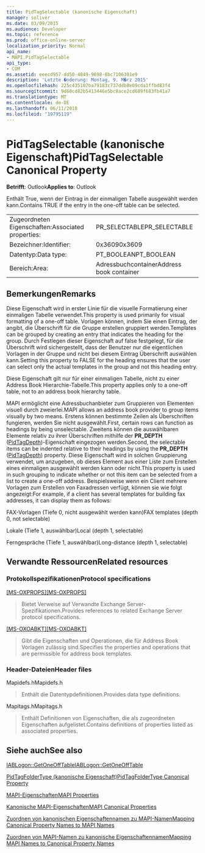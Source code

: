 ```yaml
---
title: PidTagSelectable (kanonische Eigenschaft)
manager: soliver
ms.date: 03/09/2015
ms.audience: Developer
ms.topic: reference
ms.prod: office-online-server
localization_priority: Normal
api_name:
- MAPI.PidTagSelectable
api_type:
- COM
ms.assetid: eeecd957-dd50-4849-9698-8bc7106301e9
description: 'Letzte �nderung: Montag, 9. M�rz 2015'
ms.openlocfilehash: 225c435107ba79183c737ddb8e09cda1ffbd83f4
ms.sourcegitcommit: 9d60cd82b5413446e5bc8ace2cd689f683fb41a7
ms.translationtype: MT
ms.contentlocale: de-DE
ms.lasthandoff: 06/11/2018
ms.locfileid: "19795119"
---
```

# <a name="pidtagselectable-canonical-property"></a><span data-ttu-id="6762d-103">PidTagSelectable (kanonische Eigenschaft)</span><span class="sxs-lookup"><span data-stu-id="6762d-103">PidTagSelectable Canonical Property</span></span>

  
  
<span data-ttu-id="6762d-104">**Betrifft**: Outlook</span><span class="sxs-lookup"><span data-stu-id="6762d-104">**Applies to**: Outlook</span></span> 
  
<span data-ttu-id="6762d-105">Enthält True, wenn der Eintrag in der einmaligen Tabelle ausgewählt werden kann.</span><span class="sxs-lookup"><span data-stu-id="6762d-105">Contains TRUE if the entry in the one-off table can be selected.</span></span> 
  
|||
|:-----|:-----|
|<span data-ttu-id="6762d-106">Zugeordneten Eigenschaften:</span><span class="sxs-lookup"><span data-stu-id="6762d-106">Associated properties:</span></span>  <br/> |<span data-ttu-id="6762d-107">PR_SELECTABLE</span><span class="sxs-lookup"><span data-stu-id="6762d-107">PR_SELECTABLE</span></span>  <br/> |
|<span data-ttu-id="6762d-108">Bezeichner:</span><span class="sxs-lookup"><span data-stu-id="6762d-108">Identifier:</span></span>  <br/> |<span data-ttu-id="6762d-109">0x3609</span><span class="sxs-lookup"><span data-stu-id="6762d-109">0x3609</span></span>  <br/> |
|<span data-ttu-id="6762d-110">Datentyp:</span><span class="sxs-lookup"><span data-stu-id="6762d-110">Data type:</span></span>  <br/> |<span data-ttu-id="6762d-111">PT_BOOLEAN</span><span class="sxs-lookup"><span data-stu-id="6762d-111">PT_BOOLEAN</span></span>  <br/> |
|<span data-ttu-id="6762d-112">Bereich:</span><span class="sxs-lookup"><span data-stu-id="6762d-112">Area:</span></span>  <br/> |<span data-ttu-id="6762d-113">Adressbuchcontainer</span><span class="sxs-lookup"><span data-stu-id="6762d-113">Address book container</span></span>  <br/> |
   
## <a name="remarks"></a><span data-ttu-id="6762d-114">Bemerkungen</span><span class="sxs-lookup"><span data-stu-id="6762d-114">Remarks</span></span>

<span data-ttu-id="6762d-115">Diese Eigenschaft wird in erster Linie für die visuelle Formatierung einer einmaligen Tabelle verwendet.</span><span class="sxs-lookup"><span data-stu-id="6762d-115">This property is used primarily for visual formatting of a one-off table.</span></span> <span data-ttu-id="6762d-116">Vorlagen können, indem Sie einen Eintrag, der angibt, die Überschrift für die Gruppe erstellen gruppiert werden.</span><span class="sxs-lookup"><span data-stu-id="6762d-116">Templates can be grouped by creating an entry that indicates the heading for the group.</span></span> <span data-ttu-id="6762d-117">Durch Festlegen dieser Eigenschaft auf false festgelegt, für die Überschrift wird sichergestellt, dass der Benutzer nur die eigentlichen Vorlagen in der Gruppe und nicht bei diesem Eintrag Überschrift auswählen kann.</span><span class="sxs-lookup"><span data-stu-id="6762d-117">Setting this property to FALSE for the heading ensures that the user can select only the actual templates in the group and not this heading entry.</span></span> 
  
<span data-ttu-id="6762d-118">Diese Eigenschaft gilt nur für einer einmaligen Tabelle, nicht zu einer Address Book Hierarchie-Tabelle.</span><span class="sxs-lookup"><span data-stu-id="6762d-118">This property applies only to a one-off table, not to an address book hierarchy table.</span></span> 
  
<span data-ttu-id="6762d-119">MAPI ermöglicht eine Adressbuchanbieter zum Gruppieren von Elementen visuell durch zweierlei.</span><span class="sxs-lookup"><span data-stu-id="6762d-119">MAPI allows an address book provider to group items visually by two means.</span></span> <span data-ttu-id="6762d-120">Erstens können bestimmte Zeilen als Überschriften fungieren, werden Sie nicht ausgewählt.</span><span class="sxs-lookup"><span data-stu-id="6762d-120">First, certain rows can function as headings by being unselectable.</span></span> <span data-ttu-id="6762d-121">Zweitens können die auswählbaren Elemente relativ zu ihrer Überschriften mithilfe der **PR_DEPTH** ([PidTagDepth](pidtagdepth-canonical-property.md))-Eigenschaft eingezogen werden.</span><span class="sxs-lookup"><span data-stu-id="6762d-121">Second, the selectable items can be indented relative to their headings by using the **PR_DEPTH** ([PidTagDepth](pidtagdepth-canonical-property.md)) property.</span></span> <span data-ttu-id="6762d-122">Diese Eigenschaft wird in solchen Gruppierung verwendet, um anzugeben, ob dieses Element aus einer Liste zum Erstellen eines einmaligen ausgewählt werden kann oder nicht.</span><span class="sxs-lookup"><span data-stu-id="6762d-122">This property is used in such grouping to indicate whether or not this item can be selected from a list to create a one-off address.</span></span> <span data-ttu-id="6762d-123">Beispielsweise wenn ein Client mehrere Vorlagen zum Erstellen von Faxadressen verfügt, können sie wie folgt angezeigt:</span><span class="sxs-lookup"><span data-stu-id="6762d-123">For example, if a client has several templates for building fax addresses, it can display them as follows:</span></span> 
  
<span data-ttu-id="6762d-124">FAX-Vorlagen (Tiefe 0, nicht ausgewählt werden kann)</span><span class="sxs-lookup"><span data-stu-id="6762d-124">FAX templates (depth 0, not selectable)</span></span>
  
 <span data-ttu-id="6762d-125">Lokale (Tiefe 1, auswählbar)</span><span class="sxs-lookup"><span data-stu-id="6762d-125">Local (depth 1, selectable)</span></span> 
  
 <span data-ttu-id="6762d-126">Ferngespräche (Tiefe 1, auswählbar)</span><span class="sxs-lookup"><span data-stu-id="6762d-126">Long-distance (depth 1, selectable)</span></span> 
  
## <a name="related-resources"></a><span data-ttu-id="6762d-127">Verwandte Ressourcen</span><span class="sxs-lookup"><span data-stu-id="6762d-127">Related resources</span></span>

### <a name="protocol-specifications"></a><span data-ttu-id="6762d-128">Protokollspezifikationen</span><span class="sxs-lookup"><span data-stu-id="6762d-128">Protocol specifications</span></span>

<span data-ttu-id="6762d-129">[[MS-OXPROPS]](http://msdn.microsoft.com/library/f6ab1613-aefe-447d-a49c-18217230b148%28Office.15%29.aspx)</span><span class="sxs-lookup"><span data-stu-id="6762d-129">[[MS-OXPROPS]](http://msdn.microsoft.com/library/f6ab1613-aefe-447d-a49c-18217230b148%28Office.15%29.aspx)</span></span>
  
> <span data-ttu-id="6762d-130">Bietet Verweise auf Verwandte Exchange Server-Spezifikationen.</span><span class="sxs-lookup"><span data-stu-id="6762d-130">Provides references to related Exchange Server protocol specifications.</span></span>
    
<span data-ttu-id="6762d-131">[[MS-OXOABKT]](http://msdn.microsoft.com/library/cd5a3e78-1eeb-4a75-88eb-e82c8c96ff31%28Office.15%29.aspx)</span><span class="sxs-lookup"><span data-stu-id="6762d-131">[[MS-OXOABKT]](http://msdn.microsoft.com/library/cd5a3e78-1eeb-4a75-88eb-e82c8c96ff31%28Office.15%29.aspx)</span></span>
  
> <span data-ttu-id="6762d-132">Gibt die Eigenschaften und Operationen, die für Address Book Vorlagen zulässig sind.</span><span class="sxs-lookup"><span data-stu-id="6762d-132">Specifies the properties and operations that are permissible for address book templates.</span></span>
    
### <a name="header-files"></a><span data-ttu-id="6762d-133">Header-Dateien</span><span class="sxs-lookup"><span data-stu-id="6762d-133">Header files</span></span>

<span data-ttu-id="6762d-134">Mapidefs.h</span><span class="sxs-lookup"><span data-stu-id="6762d-134">Mapidefs.h</span></span>
  
> <span data-ttu-id="6762d-135">Enthält die Datentypdefinitionen.</span><span class="sxs-lookup"><span data-stu-id="6762d-135">Provides data type definitions.</span></span>
    
<span data-ttu-id="6762d-136">Mapitags.h</span><span class="sxs-lookup"><span data-stu-id="6762d-136">Mapitags.h</span></span>
  
> <span data-ttu-id="6762d-137">Enthält Definitionen von Eigenschaften, die als zugeordneten Eigenschaften aufgelistet.</span><span class="sxs-lookup"><span data-stu-id="6762d-137">Contains definitions of properties listed as associated properties.</span></span>
    
## <a name="see-also"></a><span data-ttu-id="6762d-138">Siehe auch</span><span class="sxs-lookup"><span data-stu-id="6762d-138">See also</span></span>



[<span data-ttu-id="6762d-139">IABLogon::GetOneOffTable</span><span class="sxs-lookup"><span data-stu-id="6762d-139">IABLogon::GetOneOffTable</span></span>](iablogon-getoneofftable.md)
  
[<span data-ttu-id="6762d-140">PidTagFolderType (kanonische Eigenschaft)</span><span class="sxs-lookup"><span data-stu-id="6762d-140">PidTagFolderType Canonical Property</span></span>](pidtagfoldertype-canonical-property.md)


[<span data-ttu-id="6762d-141">MAPI-Eigenschaften</span><span class="sxs-lookup"><span data-stu-id="6762d-141">MAPI Properties</span></span>](mapi-properties.md)
  
[<span data-ttu-id="6762d-142">Kanonische MAPI-Eigenschaften</span><span class="sxs-lookup"><span data-stu-id="6762d-142">MAPI Canonical Properties</span></span>](mapi-canonical-properties.md)
  
[<span data-ttu-id="6762d-143">Zuordnen von kanonischen Eigenschaftennamen zu MAPI-Namen</span><span class="sxs-lookup"><span data-stu-id="6762d-143">Mapping Canonical Property Names to MAPI Names</span></span>](mapping-canonical-property-names-to-mapi-names.md)
  
[<span data-ttu-id="6762d-144">Zuordnen von MAPI-Namen zu kanonische Eigenschaftennamen</span><span class="sxs-lookup"><span data-stu-id="6762d-144">Mapping MAPI Names to Canonical Property Names</span></span>](mapping-mapi-names-to-canonical-property-names.md)

